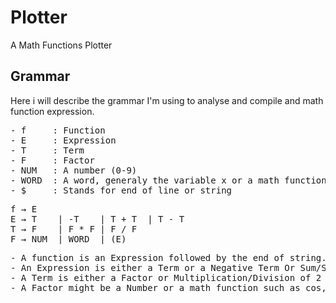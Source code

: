 # Plotter
A Math Functions Plotter

## Grammar

Here i will describe the grammar I'm using to analyse and compile and math function expression.

<pre>
- f     : Function
- E     : Expression
- T     : Term
- F     : Factor
- NUM   : A number (0-9)
- WORD  : A word, generaly the variable x or a math function like sin cos ...
- $     : Stands for end of line or string
</pre>

<pre>
f &rightarrow; E
E &rightarrow; T    | -T    | T + T  | T - T
T &rightarrow; F    | F * F | F / F 
F &rightarrow; NUM  | WORD  | (E)
</pre>

<pre>
- A function is an Expression followed by the end of string.
- An Expression is either a Term or a Negative Term Or Sum/Substrction of 2 Terms
- A Term is either a Factor or Multiplication/Division of 2 Factors
- A Factor might be a Number or a math function such as cos, sin ... or an Expression between two parantheses.
</pre>
